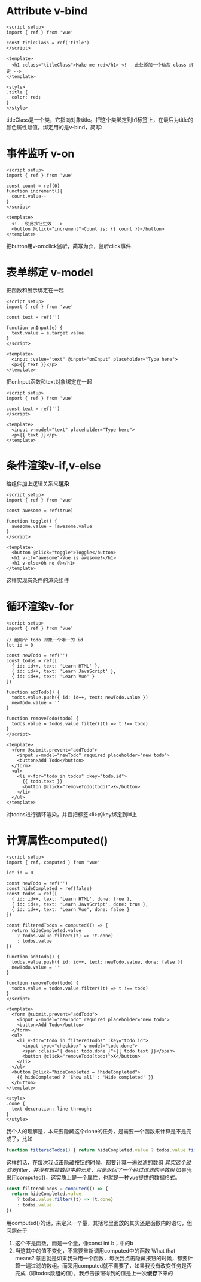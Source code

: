 # Attribute v-bind
```vue
<script setup>
import { ref } from 'vue'

const titleClass = ref('title')
</script>

<template>
  <h1 :class="titleClass">Make me red</h1> <!-- 此处添加一个动态 class 绑定 -->
</template>

<style>
.title {
  color: red;
}
</style>
```
titleClass是一个类，它指向对象title。把这个类绑定到h1标签上，在最后为title的颜色属性赋值。绑定用的是v-bind，简写:
# 事件监听 v-on
```vue
<script setup>
import { ref } from 'vue'

const count = ref(0)
function increment(){
  count.value--
}
</script>

<template>
  <!-- 使此按钮生效 -->
  <button @click="increment">Count is: {{ count }}</button>
</template>
```
把button用v-on:click监听，简写为@，监听click事件.
# 表单绑定 v-model
把函数和展示绑定在一起
```vue
<script setup>
import { ref } from 'vue'

const text = ref('')

function onInput(e) {
  text.value = e.target.value
}
</script>

<template>
  <input :value="text" @input="onInput" placeholder="Type here">
  <p>{{ text }}</p>
</template>
```
把onInput函数和text对象绑定在一起
```vue
<script setup>
import { ref } from 'vue'

const text = ref('')
</script>

<template>
  <input v-model="text" placeholder="Type here">
  <p>{{ text }}</p>
</template>
```
# 条件渲染v-if,v-else
给组件加上逻辑关系来**渲染**
```vue
<script setup>
import { ref } from 'vue'

const awesome = ref(true)

function toggle() {
  awesome.value = !awesome.value
}
</script>

<template>
  <button @click="toggle">Toggle</button>
  <h1 v-if="awesome">Vue is awesome!</h1>
  <h1 v-else>Oh no 😢</h1>
</template>
```
这样实现有条件的渲染组件
# 循环渲染v-for
```vue
<script setup>
import { ref } from 'vue'

// 给每个 todo 对象一个唯一的 id
let id = 0

const newTodo = ref('')
const todos = ref([
  { id: id++, text: 'Learn HTML' },
  { id: id++, text: 'Learn JavaScript' },
  { id: id++, text: 'Learn Vue' }
])

function addTodo() {
  todos.value.push({ id: id++, text: newTodo.value })
  newTodo.value = ''
}

function removeTodo(todo) {
  todos.value = todos.value.filter((t) => t !== todo)
}
</script>

<template>
  <form @submit.prevent="addTodo">
    <input v-model="newTodo" required placeholder="new todo">
    <button>Add Todo</button>
  </form>
  <ul>
    <li v-for="todo in todos" :key="todo.id">
      {{ todo.text }}
      <button @click="removeTodo(todo)">X</button>
    </li>
  </ul>
</template>
```
对todos进行循环渲染，并且把标签\<li\>的key绑定到id上
# 计算属性computed()
```vue
<script setup>
import { ref, computed } from 'vue'

let id = 0

const newTodo = ref('')
const hideCompleted = ref(false)
const todos = ref([
  { id: id++, text: 'Learn HTML', done: true },
  { id: id++, text: 'Learn JavaScript', done: true },
  { id: id++, text: 'Learn Vue', done: false }
])

const filteredTodos = computed(() => {
  return hideCompleted.value
    ? todos.value.filter((t) => !t.done)
    : todos.value
})

function addTodo() {
  todos.value.push({ id: id++, text: newTodo.value, done: false })
  newTodo.value = ''
}

function removeTodo(todo) {
  todos.value = todos.value.filter((t) => t !== todo)
}
</script>

<template>
  <form @submit.prevent="addTodo">
    <input v-model="newTodo" required placeholder="new todo">
    <button>Add Todo</button>
  </form>
  <ul>
    <li v-for="todo in filteredTodos" :key="todo.id">
      <input type="checkbox" v-model="todo.done">
      <span :class="{ done: todo.done }">{{ todo.text }}</span>
      <button @click="removeTodo(todo)">X</button>
    </li>
  </ul>
  <button @click="hideCompleted = !hideCompleted">
    {{ hideCompleted ? 'Show all' : 'Hide completed' }}
  </button>
</template>

<style>
.done {
  text-decoration: line-through;
}
</style>
```
我个人的理解是，本来要隐藏这个done的任务，是需要一个函数来计算是不是完成了，比如
```js
function filteredTodos() { return hideCompleted.value ? todos.value.filter((t) => !t.done) : todos.value }
```
这样的话，在每次我点击隐藏按钮的时候，都要计算一遍过滤的数组
*其实这个过滤器filter，并没有删掉数组中的元素，只是返回了一个经过过滤的子数组*
如果我采用computed()，这实质上是一个属性，也就是一种vue提供的数据格式。
```js
const filteredTodos = computed(() => {
  return hideCompleted.value
    ? todos.value.filter((t) => !t.done)
    : todos.value
})
```
用computed()的话，来定义一个量，其括号里面放的其实还是函数内的语句，但问题在于
1. 这个不是函数，而是一个量，像const int b；中的b
2. 当这其中的值不变化，不需要重新调用computed中的函数
What that means? 意思就是如果我采用一个函数，每次我点击隐藏按钮的时候，都要计算一遍过滤的数组。而采用computed就不需要了，如果我没有改变任务是否完成（即todos数组的值），我点击按钮得到的值是上一次**缓存**下来的
